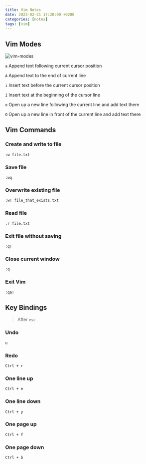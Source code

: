 ```yaml
---
title: Vim Notes
date: 2023-02-21 17:20:00 +0200
categories: [notes]
tags: [vim]
---
```


## Vim Modes

![vim-modes](https://sites.google.com/site/voipnotes/l/vim-editor-commands-1/vimmodes.bmp?attredirects=0)

`a` Append text following current cursor position

`A` Append text to the end of current line

`i` Insert text before the current cursor position

`I` Insert text at the beginning of the cursor line

`o` Open up a new line following the current line and add text there

`O` Open up a new line in front of the current line and add text there

## Vim Commands

### Create and write to file

```vim
:w file.txt
```

### Save file

```vim
:wq
```

### Overwrite existing file

```vim
:w! file_that_exists.txt
```

### Read file

```vim
:r file.txt
```

### Exit file without saving

```vim
:q!
```

### Close current window

```vim
:q
```

### Exit Vim

```vim
:qa!
```

## Key Bindings

> After `esc`

### Undo

`u`

### Redo

`Ctrl + r`

### One line up

`Ctrl + e`

### One line down

`Ctrl + y`

### One page up

`Ctrl + f`

### One page down

`Ctrl + b`
